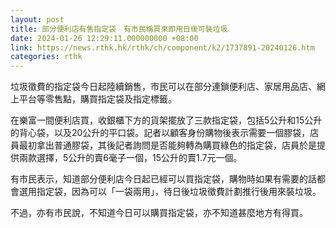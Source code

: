 ```yaml
---
layout: post
title: 部分便利店有售指定袋　有市民稱買來即用日後可裝垃圾
date: 2024-01-26 12:29:11.000000000 +08:00
link: https://news.rthk.hk/rthk/ch/component/k2/1737891-20240126.htm
categories: rthk
---
```


垃圾徵費的指定袋今日起陸續銷售，市民可以在部分連鎖便利店、家居用品店、網上平台等零售點，購買指定袋及指定標籤。

在樂富一間便利店買，收銀櫃下方的貨架擺放了三款指定袋，包括5公升和15公升的背心袋，以及20公升的平口袋。記者以顧客身份購物後表示需要一個膠袋，店員最初拿出普通膠袋，其後記者詢問是否能夠轉為購買綠色的指定袋，店員於是提供兩款選擇，5公升的賣6毫子一個，15公升的賣1.7元一個。

有市民表示，知道部分便利店今日起已經可以買指定袋，購物時如果有需要的話都會選用指定袋，因為可以「一袋兩用」，待日後垃圾徵費計劃推行後用來裝垃圾。

不過，亦有市民說，不知道今日可以購買指定袋，亦不知道甚麼地方有得買。
